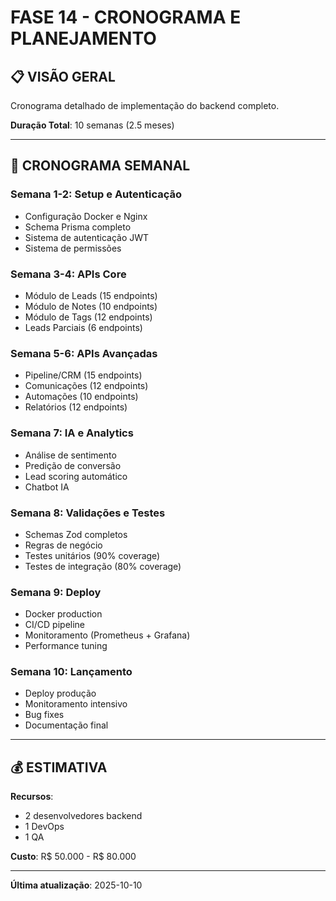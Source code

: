# FASE 14 - CRONOGRAMA E PLANEJAMENTO

## 📋 VISÃO GERAL

Cronograma detalhado de implementação do backend completo.

**Duração Total**: 10 semanas (2.5 meses)

---

## 📅 CRONOGRAMA SEMANAL

### Semana 1-2: Setup e Autenticação
- Configuração Docker e Nginx
- Schema Prisma completo
- Sistema de autenticação JWT
- Sistema de permissões

### Semana 3-4: APIs Core
- Módulo de Leads (15 endpoints)
- Módulo de Notes (10 endpoints)
- Módulo de Tags (12 endpoints)
- Leads Parciais (6 endpoints)

### Semana 5-6: APIs Avançadas
- Pipeline/CRM (15 endpoints)
- Comunicações (12 endpoints)
- Automações (10 endpoints)
- Relatórios (12 endpoints)

### Semana 7: IA e Analytics
- Análise de sentimento
- Predição de conversão
- Lead scoring automático
- Chatbot IA

### Semana 8: Validações e Testes
- Schemas Zod completos
- Regras de negócio
- Testes unitários (90% coverage)
- Testes de integração (80% coverage)

### Semana 9: Deploy
- Docker production
- CI/CD pipeline
- Monitoramento (Prometheus + Grafana)
- Performance tuning

### Semana 10: Lançamento
- Deploy produção
- Monitoramento intensivo
- Bug fixes
- Documentação final

---

## 💰 ESTIMATIVA

**Recursos**:
- 2 desenvolvedores backend
- 1 DevOps
- 1 QA

**Custo**: R$ 50.000 - R$ 80.000

---

**Última atualização**: 2025-10-10
